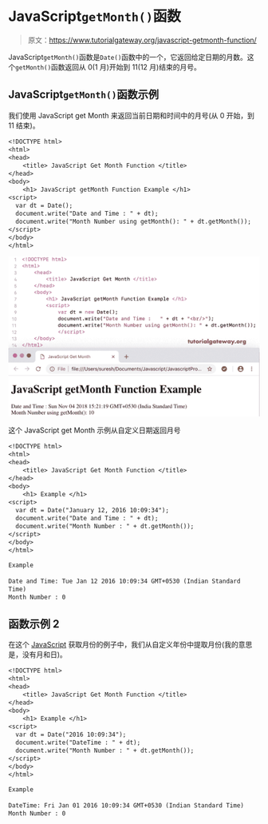# JavaScript`getMonth()`函数

> 原文：<https://www.tutorialgateway.org/javascript-getmonth-function/>

JavaScript`getMonth()`函数是`Date()`函数中的一个，它返回给定日期的月数。这个`getMonth()`函数返回从 0(1 月)开始到 11(12 月)结束的月号。

## JavaScript`getMonth()`函数示例

我们使用 JavaScript get Month 来返回当前日期和时间中的月号(从 0 开始，到 11 结束)。

```
<!DOCTYPE html>
<html>
<head>
    <title> JavaScript Get Month Function </title>
</head>
<body>
    <h1> JavaScript getMonth Function Example </h1>
<script>
  var dt = Date();  
  document.write("Date and Time : " + dt);
  document.write("Month Number using getMonth(): " + dt.getMonth());
</script>
</body>
</html>
```

![JavaScript getMonth Function 1](img/b95c86c2f8c94588ef9c48d43f341d4d.png)

这个 JavaScript get Month 示例从自定义日期返回月号

```
<!DOCTYPE html>
<html>
<head>
    <title> JavaScript Get Month Function </title>
</head>
<body>
    <h1> Example </h1>
<script>
  var dt = Date("January 12, 2016 10:09:34");
  document.write("Date and Time : " + dt);
  document.write("Month Number : " + dt.getMonth());
</script>
</body>
</html>
```

```
Example

Date and Time: Tue Jan 12 2016 10:09:34 GMT+0530 (Indian Standard Time)
Month Number : 0
```

## 函数示例 2

在这个 [JavaScript](https://www.tutorialgateway.org/javascript/) 获取月份的例子中，我们从自定义年份中提取月份(我的意思是，没有月和日)。

```
<!DOCTYPE html>
<html>
<head>
    <title> JavaScript Get Month Function </title>
</head>
<body>
    <h1> Example </h1>
<script>
  var dt = Date("2016 10:09:34");
  document.write("DateTime : " + dt);
  document.write("Month Number : " + dt.getMonth());
</script>
</body>
</html>
```

```
Example

DateTime: Fri Jan 01 2016 10:09:34 GMT+0530 (Indian Standard Time)
Month Number : 0
```